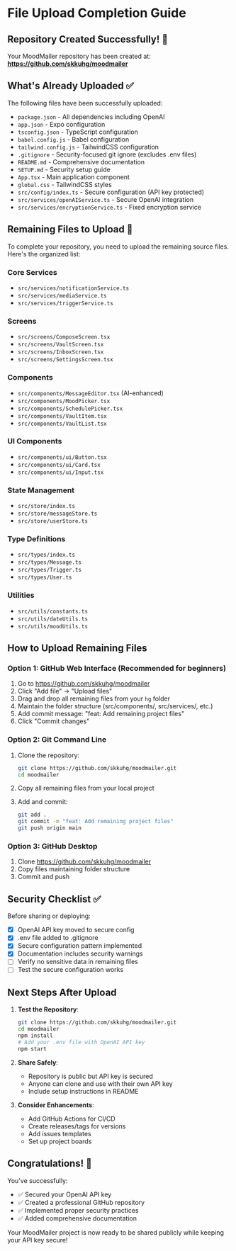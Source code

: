 # File Upload Completion Guide

## Repository Created Successfully! 🎉

Your MoodMailer repository has been created at:
**https://github.com/skkuhg/moodmailer**

## What's Already Uploaded ✅

The following files have been successfully uploaded:
- `package.json` - All dependencies including OpenAI
- `app.json` - Expo configuration
- `tsconfig.json` - TypeScript configuration
- `babel.config.js` - Babel configuration
- `tailwind.config.js` - TailwindCSS configuration  
- `.gitignore` - Security-focused git ignore (excludes .env files)
- `README.md` - Comprehensive documentation
- `SETUP.md` - Security setup guide
- `App.tsx` - Main application component
- `global.css` - TailwindCSS styles
- `src/config/index.ts` - Secure configuration (API key protected)
- `src/services/openAIService.ts` - Secure OpenAI integration
- `src/services/encryptionService.ts` - Fixed encryption service

## Remaining Files to Upload 📁

To complete your repository, you need to upload the remaining source files. Here's the organized list:

### Core Services
- `src/services/notificationService.ts`
- `src/services/mediaService.ts`
- `src/services/triggerService.ts`

### Screens
- `src/screens/ComposeScreen.tsx`
- `src/screens/VaultScreen.tsx`
- `src/screens/InboxScreen.tsx`
- `src/screens/SettingsScreen.tsx`

### Components
- `src/components/MessageEditor.tsx` (AI-enhanced)
- `src/components/MoodPicker.tsx`
- `src/components/SchedulePicker.tsx`
- `src/components/VaultItem.tsx`
- `src/components/VaultList.tsx`

### UI Components
- `src/components/ui/Button.tsx`
- `src/components/ui/Card.tsx`
- `src/components/ui/Input.tsx`

### State Management
- `src/store/index.ts`
- `src/store/messageStore.ts`
- `src/store/userStore.ts`

### Type Definitions
- `src/types/index.ts`
- `src/types/Message.ts`
- `src/types/Trigger.ts`
- `src/types/User.ts`

### Utilities
- `src/utils/constants.ts`
- `src/utils/dateUtils.ts`
- `src/utils/moodUtils.ts`

## How to Upload Remaining Files

### Option 1: GitHub Web Interface (Recommended for beginners)
1. Go to https://github.com/skkuhg/moodmailer
2. Click "Add file" → "Upload files"
3. Drag and drop all remaining files from your `hg` folder
4. Maintain the folder structure (src/components/, src/services/, etc.)
5. Add commit message: "feat: Add remaining project files"
6. Click "Commit changes"

### Option 2: Git Command Line
1. Clone the repository:
   ```bash
   git clone https://github.com/skkuhg/moodmailer.git
   cd moodmailer
   ```

2. Copy all remaining files from your local project
3. Add and commit:
   ```bash
   git add .
   git commit -m "feat: Add remaining project files"
   git push origin main
   ```

### Option 3: GitHub Desktop
1. Clone https://github.com/skkuhg/moodmailer
2. Copy files maintaining folder structure
3. Commit and push

## Security Checklist ✅

Before sharing or deploying:
- [x] OpenAI API key moved to secure config
- [x] .env file added to .gitignore
- [x] Secure configuration pattern implemented
- [x] Documentation includes security warnings
- [ ] Verify no sensitive data in remaining files
- [ ] Test the secure configuration works

## Next Steps After Upload

1. **Test the Repository**:
   ```bash
   git clone https://github.com/skkuhg/moodmailer.git
   cd moodmailer
   npm install
   # Add your .env file with OpenAI API key
   npm start
   ```

2. **Share Safely**: 
   - Repository is public but API key is secured
   - Anyone can clone and use with their own API key
   - Include setup instructions in README

3. **Consider Enhancements**:
   - Add GitHub Actions for CI/CD
   - Create releases/tags for versions
   - Add issues templates
   - Set up project boards

## Congratulations! 🎉

You've successfully:
- ✅ Secured your OpenAI API key
- ✅ Created a professional GitHub repository
- ✅ Implemented proper security practices
- ✅ Added comprehensive documentation

Your MoodMailer project is now ready to be shared publicly while keeping your API key secure!